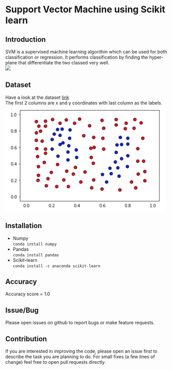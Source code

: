 # Support Vector Machine using Scikit learn

## Introduction
SVM is a supervised machine learning algorithm which can be used for both classification or regression. It performs classification by finding the hyper-plane that differentiate the two classed very well.  
<img src="https://www.analyticsvidhya.com/wp-content/uploads/2015/10/SVM_3.png" width="500px">

## Dataset
Have a look at the dataset [link](https://github.com/rajatsharma369007/Support_Vector_Machine_using_Scikit_learn/blob/master/data.csv)  
The first 2 columns are x and y coordinates with last column as the labels.  
<img src="https://github.com/rajatsharma369007/Support_Vector_Machine_using_Scikit_learn/blob/master/image.png" width="500px">

## Installation
* Numpy  
<code>conda install numpy</code>
* Pandas  
<code>conda install pandas</code>
* Scikit-learn  
<code>conda install -c anaconda scikit-learn</code>

## Accuracy
Accuracy score = 1.0

## Issue/Bug
Please open issues on github to report bugs or make feature requests.

## Contribution
If you are interested in improving the code, please open an issue first to describe the task you are planning to do. For small fixes (a few lines of change) feel free to open pull requests directly.

